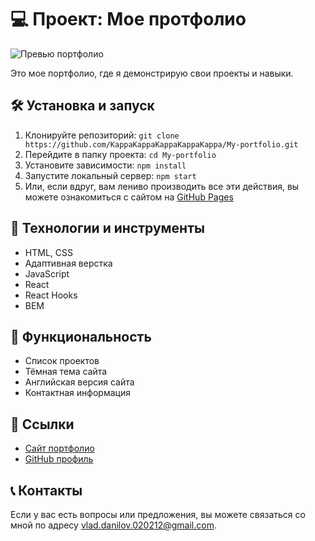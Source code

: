 # 💻 Проект: Мое протфолио

![Превью портфолио](https://i.gyazo.com/dc70b46e6672690b20a8f5966bbf6c23.png)

Это мое портфолио, где я демонстрирую свои проекты и навыки.

## 🛠️ Установка и запуск

1. Клонируйте репозиторий: `git clone https://github.com/KappaKappaKappaKappaKappa/My-portfolio.git`
2. Перейдите в папку проекта: `cd My-portfolio`
3. Установите зависимости: `npm install`
4. Запустите локальный сервер: `npm start`
5. Или, если вдруг, вам лениво производить все эти действия, вы можете ознакомиться с сайтом на [GitHub Pages](https://kappakappakappakappakappa.github.io/My-portfolio/)

## 🔧 Технологии и инструменты

- HTML, CSS
- Адаптивная верстка
- JavaScript
- React
- React Hooks
- BEM

## 💫 Функциональность

- Список проектов
- Тёмная тема сайта
- Английская версия сайта
- Контактная информация

## 🔗 Ссылки

- [Сайт портфолио](https://kappakappakappakappakappa.github.io/My-portfolio/)
- [GitHub профиль](https://github.com/KappaKappaKappaKappaKappa)

## 📞 Контакты

Если у вас есть вопросы или предложения, вы можете связаться со мной по адресу vlad.danilov.020212@gmail.com.
